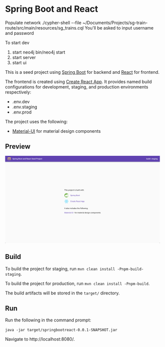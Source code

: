 # Spring Boot and React


Populate network
./cypher-shell --file ~/Documents/Projects/sg-train-route/src/main/resources/sg_trains.cql 
You'll be asked to input username and password

To start dev
1. start neo4j
bin/neo4j start
2. start server
3. start ui



This is a seed project using [Spring Boot](https://start.spring.io) for backend and [React](https://reactjs.org) for frontend.

The frontend is created using [Create React App](https://create-react-app.dev).  It provides named build configurations for development, staging,
and production environments respectively:

- .env.dev
- .env.staging
- .env.prod

The project uses the following:

- [Material-UI](https://material-ui.com/) for material design components

## Preview
![Spring Boot and React Preview](ui/src/images/preview.png)

## Build

To build the project for staging, run `mvn clean install -Pnpm-build-staging`.

To build the project for production, run `mvn clean install -Pnpm-build`.

The build artifacts will be stored in the `target/` directory.

## Run

Run the following in the command prompt:

`java -jar target/springbootreact-0.0.1-SNAPSHOT.jar`

Navigate to http://localhost:8080/.